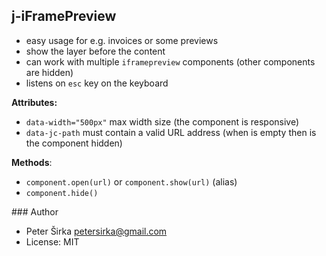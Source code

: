 ## j-iFramePreview

- easy usage for e.g. invoices or some previews
- show the layer before the content
- can work with multiple `iframepreview` components (other components are hidden)
- listens on `esc` key on the keyboard

__Attributes:__
- `data-width="500px"` max width size (the component is responsive)
- `data-jc-path` must contain a valid URL address (when is empty then is the component hidden)

__Methods__:
- `component.open(url)` or `component.show(url)` (alias)
- `component.hide()`

### Author

- Peter Širka <petersirka@gmail.com>
- License: MIT